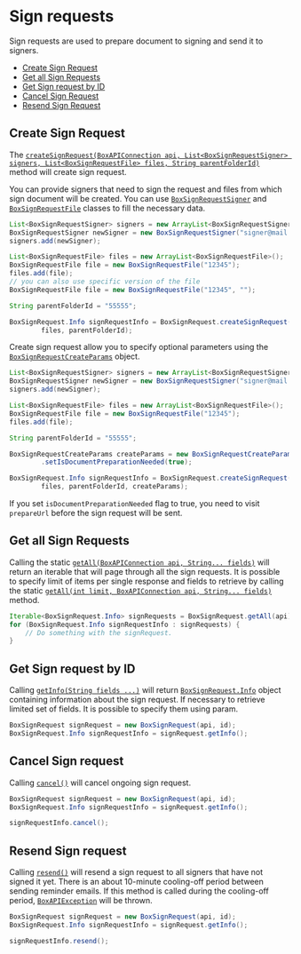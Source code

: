 Sign requests
==================

Sign requests are used to prepare document to signing and send it to signers.

<!-- START doctoc generated TOC please keep comment here to allow auto update -->
<!-- DON'T EDIT THIS SECTION, INSTEAD RE-RUN doctoc TO UPDATE -->

- [Create Sign Request](#create-sign-request)
- [Get all Sign Requests](#get-all-sign-requests)
- [Get Sign request by ID](#get-sign-request-by-id)
- [Cancel Sign Request](#cancel-sign-request)
- [Resend Sign Request](#resend-sign-request)

<!-- END doctoc generated TOC please keep comment here to allow auto update -->

Create Sign Request
------------------------

The [`createSignRequest(BoxAPIConnection api, List<BoxSignRequestSigner> signers, List<BoxSignRequestFile> files, String parentFolderId)`][create-sign-request]
method will create sign request.

You can provide signers that need to sign the request and files from which sign document will be created. You can use [`BoxSignRequestSigner`][box-sign-request-signer] 
and [`BoxSignRequestFile`][box-sign-request-file] classes to fill the necessary data.

<!-- sample create_sign_request -->
```java
List<BoxSignRequestSigner> signers = new ArrayList<BoxSignRequestSigner>();
BoxSignRequestSigner newSigner = new BoxSignRequestSigner("signer@mail.com");
signers.add(newSigner);

List<BoxSignRequestFile> files = new ArrayList<BoxSignRequestFile>();
BoxSignRequestFile file = new BoxSignRequestFile("12345");
files.add(file);
// you can also use specific version of the file
BoxSignRequestFile file = new BoxSignRequestFile("12345", "");

String parentFolderId = "55555";

BoxSignRequest.Info signRequestInfo = BoxSignRequest.createSignRequest(api, signers,
        files, parentFolderId);
```

Create sign request allow you to specify optional parameters using the [`BoxSignRequestCreateParams`][sign-request-create-params]
object.

```java
List<BoxSignRequestSigner> signers = new ArrayList<BoxSignRequestSigner>();
BoxSignRequestSigner newSigner = new BoxSignRequestSigner("signer@mail.com");
signers.add(newSigner);

List<BoxSignRequestFile> files = new ArrayList<BoxSignRequestFile>();
BoxSignRequestFile file = new BoxSignRequestFile("12345");
files.add(file);

String parentFolderId = "55555";

BoxSignRequestCreateParams createParams = new BoxSignRequestCreateParams()
        .setIsDocumentPreparationNeeded(true);

BoxSignRequest.Info signRequestInfo = BoxSignRequest.createSignRequest(api, signers,
        files, parentFolderId, createParams);
```

If you set ```isDocumentPreparationNeeded``` flag to true, you need to visit ```prepareUrl``` before the sign request will be sent.

[sign-request-create-params]: http://opensource.box.com/box-java-sdk/javadoc/com/box/sdk/BoxSignRequestCreateParams.html
[create-sign-request]: http://opensource.box.com/box-java-sdk/javadoc/com/box/sdk/.html#createSignRequest-com.box.sdk.BoxAPIConnection-java.util.List-java.util.List-java.lang.String-
[box-sign-request-signer]: http://opensource.box.com/box-java-sdk/javadoc/com/box/sdk/BoxSignRequestSigner.html
[box-sign-request-file]: http://opensource.box.com/box-java-sdk/javadoc/com/box/sdk/BoxSignRequestFile.html

Get all Sign Requests
------------------------

Calling the static [`getAll(BoxAPIConnection api, String... fields)`][get-all-sign-requests]
will return an iterable that will page through all the sign requests.
It is possible to specify limit of items per single
response and fields to retrieve by calling the static
[`getAll(int limit, BoxAPIConnection api, String... fields)`][get-all-sign-requests-with-fields]
method.

<!-- sample get_all_sign_requests -->
```java
Iterable<BoxSignRequest.Info> signRequests = BoxSignRequest.getAll(api);
for (BoxSignRequest.Info signRequestInfo : signRequests) {
	// Do something with the signRequest.
}
```

[get-all-sign-requests]: http://opensource.box.com/box-java-sdk/javadoc/com/box/sdk/BoxSignRequest.html#getAll-com.box.sdk.BoxAPIConnection-java.lang.String...-
[get-all-sign-requests-with-fields]: http://opensource.box.com/box-java-sdk/javadoc/com/box/sdk/BoxSignRequest.html#getAll-int-com.box.sdk.BoxAPIConnection-java.lang.String...-

Get Sign request by ID
------------------------

Calling [`getInfo(String fields ...)`][get-sign-request-by-id] will return [`BoxSignRequest.Info`][box-sign-request-info] object
containing information about the sign request. If necessary to retrieve
limited set of fields. It is possible to specify them using param.

<!-- sample get_sign_request_by_id -->
```java
BoxSignRequest signRequest = new BoxSignRequest(api, id);
BoxSignRequest.Info signRequestInfo = signRequest.getInfo();
```

[get-sign-request-by-id]:http://opensource.box.com/box-java-sdk/javadoc/com/box/sdk/BoxSignRequest.html#getInfo-java.lang.String...-
[box-sign-request-info]:http://opensource.box.com/box-java-sdk/javadoc/com/box/sdk/BoxSignRequest.Info.html


Cancel Sign request
------------------------

Calling [`cancel()`][cancel-sign-request] will cancel ongoing sign request.

<!-- sample cancel_sign_request -->
```java
BoxSignRequest signRequest = new BoxSignRequest(api, id);
BoxSignRequest.Info signRequestInfo = signRequest.getInfo();

signRequestInfo.cancel();
```

[cancel-sign-request]:http://opensource.box.com/box-java-sdk/javadoc/com/box/sdk/BoxSignRequest.html#cancel--


Resend Sign request
------------------------

Calling [`resend()`][resend-sign-request] will resend a sign request to all signers that have not signed it yet.
There is an about 10-minute cooling-off period between sending reminder emails. If this method is called during the
cooling-off period, [`BoxAPIException`][box-api-exception] will be thrown.

<!-- sample resend_sign_request -->
```java
BoxSignRequest signRequest = new BoxSignRequest(api, id);
BoxSignRequest.Info signRequestInfo = signRequest.getInfo();

signRequestInfo.resend();
```

[resend-sign-request]:http://opensource.box.com/box-java-sdk/javadoc/com/box/sdk/BoxSignRequest.html#resend--
[box-api-exception]:http://opensource.box.com/box-java-sdk/javadoc/com/box/sdk/BoxAPIException.html
